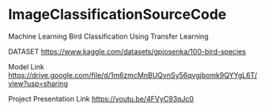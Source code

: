# ImageClassificationSourceCode   

Machine Learning Bird Classification Using Transfer Learning    

DATASET https://www.kaggle.com/datasets/gpiosenka/100-bird-species   

Model Link https://drive.google.com/file/d/1m6zmcMnBUQvnSy56qvgjbomk9QYYgL6T/view?usp=sharing  

Project Presentation Link https://youtu.be/4FVyC93qJc0
